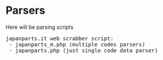 # Parsers
Here will be parsing scripts

<pre>
japanparts.it web scrabber script:
 - japanparts_m.php (multiple codes parsers)
 - japanparts.php (just single code data parser)
</pre>
